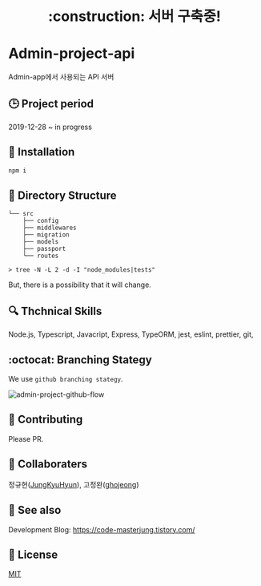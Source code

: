 <h1 align="center"> :construction: 서버 구축중!</h1>

# Admin-project-api

Admin-app에서 사용되는 API 서버

## :clock3: Project period

2019-12-28 ~ in progress

## :triangular_ruler: Installation

```javascript
npm i
```

## :mag_right: Directory Structure

```
└── src
    ├── config
    ├── middlewares
    ├── migration
    ├── models
    ├── passport
    └── routes

> tree -N -L 2 -d -I "node_modules|tests"
```

But, there is a possibility that it will change.

## :mag: Thchnical Skills

Node.js, Typescript, Javacript, Express, TypeORM, jest, eslint, prettier, git,

## :octocat: Branching Stategy

We use `github branching stategy`.

![admin-project-github-flow](https://user-images.githubusercontent.com/42884032/71760425-d51a5680-2f00-11ea-9493-da95c9b7fd84.jpg)

## :pray: Contributing

Please PR.

## :trident: Collaboraters

정규현([JungKyuHyun](https://github.com/JungKyuHyun)), 고정완([ghojeong](https://github.com/ghojeong))

## :eyes: See also

Development Blog: https://code-masterjung.tistory.com/

## :traffic_light: License

[MIT](LICENSE)
